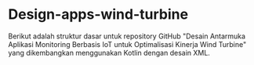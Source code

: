 # Design-apps-wind-turbine
Berikut adalah struktur dasar untuk repository GitHub "Desain Antarmuka Aplikasi Monitoring Berbasis IoT untuk Optimalisasi Kinerja Wind Turbine" yang dikembangkan menggunakan Kotlin dengan desain XML.
